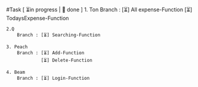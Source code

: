 #Task  [ ⏳in progress |  🎉 done ]
    1. Ton 
        Branch : [⏳] All expense-Function
                 [⏳] TodaysExpense-Function
    
    2.Q 
        Branch : [⏳] Searching-Function

    3. Peach 
        Branch : [⏳] Add-Function    
                 [⏳] Delete-Function

    4. Beam 
        Branch : [⏳] Login-Function

